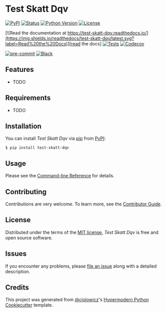 # Test Skatt Dqv

[![PyPI](https://img.shields.io/pypi/v/test-skatt-dqv.svg)][pypi_]
[![Status](https://img.shields.io/pypi/status/test-skatt-dqv.svg)][status]
[![Python Version](https://img.shields.io/pypi/pyversions/test-skatt-dqv)][python version]
[![License](https://img.shields.io/pypi/l/test-skatt-dqv)][license]

[![Read the documentation at https://test-skatt-dqv.readthedocs.io/](https://img.shields.io/readthedocs/test-skatt-dqv/latest.svg?label=Read%20the%20Docs)][read the docs]
[![Tests](https://github.com/EdvardGarmannslund/test-skatt-dqv/workflows/Tests/badge.svg)][tests]
[![Codecov](https://codecov.io/gh/EdvardGarmannslund/test-skatt-dqv/branch/main/graph/badge.svg)][codecov]

[![pre-commit](https://img.shields.io/badge/pre--commit-enabled-brightgreen?logo=pre-commit&logoColor=white)][pre-commit]
[![Black](https://img.shields.io/badge/code%20style-black-000000.svg)][black]

[pypi_]: https://pypi.org/project/test-skatt-dqv/
[status]: https://pypi.org/project/test-skatt-dqv/
[python version]: https://pypi.org/project/test-skatt-dqv
[read the docs]: https://test-skatt-dqv.readthedocs.io/
[tests]: https://github.com/EdvardGarmannslund/test-skatt-dqv/actions?workflow=Tests
[codecov]: https://app.codecov.io/gh/EdvardGarmannslund/test-skatt-dqv
[pre-commit]: https://github.com/pre-commit/pre-commit
[black]: https://github.com/psf/black

## Features

- TODO

## Requirements

- TODO

## Installation

You can install _Test Skatt Dqv_ via [pip] from [PyPI]:

```console
$ pip install test-skatt-dqv
```

## Usage

Please see the [Command-line Reference] for details.

## Contributing

Contributions are very welcome.
To learn more, see the [Contributor Guide].

## License

Distributed under the terms of the [MIT license][license],
_Test Skatt Dqv_ is free and open source software.

## Issues

If you encounter any problems,
please [file an issue] along with a detailed description.

## Credits

This project was generated from [@cjolowicz]'s [Hypermodern Python Cookiecutter] template.

[@cjolowicz]: https://github.com/cjolowicz
[pypi]: https://pypi.org/
[hypermodern python cookiecutter]: https://github.com/cjolowicz/cookiecutter-hypermodern-python
[file an issue]: https://github.com/EdvardGarmannslund/test-skatt-dqv/issues
[pip]: https://pip.pypa.io/

<!-- github-only -->

[license]: https://github.com/EdvardGarmannslund/test-skatt-dqv/blob/main/LICENSE
[contributor guide]: https://github.com/EdvardGarmannslund/test-skatt-dqv/blob/main/CONTRIBUTING.md
[command-line reference]: https://test-skatt-dqv.readthedocs.io/en/latest/usage.html
